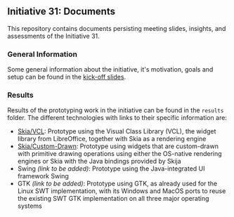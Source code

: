 ## Initiative 31: Documents

This repository contains documents persisting meeting slides, insights, and assessments of the Initiative 31.

### General Information

Some general information about the initiative, it's motivation, goals and setup can be found in the [kick-off slides](meetings/2024-05-17%20Kick-Off.pptx).

### Results

Results of the prototyping work in the initiative can be found in the `results` folder. The different technologies with links to their specific information are:
- [Skia/VCL](results/skia_vcl.md): Prototype using the Visual Class Library (VCL), the widget library from LibreOffice, together with Skia as a rendering engine
- [Skia/Custom-Drawn](results/custom.md): Prototype using widgets that are custom-drawn with primitive drawing operations using either the OS-native rendering engines or Skia with the Java bindings provided by Skija
- Swing _(link to be added)_: Prototype using the Java-integrated UI framework Swing
- GTK _(link to be added)_: Prototype using GTK, as already used for the Linux SWT implementation, with its Windows and MacOS ports to reuse the existing SWT GTK implementation on all three major operating systems